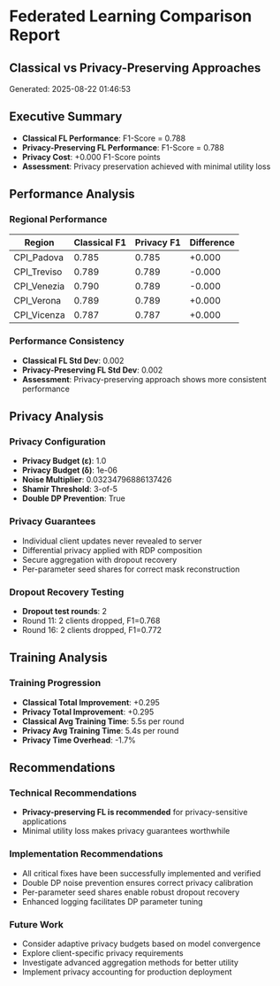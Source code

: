 # Federated Learning Comparison Report
## Classical vs Privacy-Preserving Approaches

Generated: 2025-08-22 01:46:53

## Executive Summary

- **Classical FL Performance**: F1-Score = 0.788
- **Privacy-Preserving FL Performance**: F1-Score = 0.788
- **Privacy Cost**: +0.000 F1-Score points
- **Assessment**: Privacy preservation achieved with minimal utility loss

## Performance Analysis

### Regional Performance

| Region | Classical F1 | Privacy F1 | Difference |
|--------|-------------|------------|------------|
| CPI_Padova | 0.785 | 0.785 | +0.000 |
| CPI_Treviso | 0.789 | 0.789 | -0.000 |
| CPI_Venezia | 0.790 | 0.789 | -0.000 |
| CPI_Verona | 0.789 | 0.789 | +0.000 |
| CPI_Vicenza | 0.787 | 0.787 | +0.000 |

### Performance Consistency

- **Classical FL Std Dev**: 0.002
- **Privacy-Preserving FL Std Dev**: 0.002
- **Assessment**: Privacy-preserving approach shows more consistent performance

## Privacy Analysis

### Privacy Configuration

- **Privacy Budget (ε)**: 1.0
- **Privacy Budget (δ)**: 1e-06
- **Noise Multiplier**: 0.03234796886137426
- **Shamir Threshold**: 3-of-5
- **Double DP Prevention**: True

### Privacy Guarantees

- Individual client updates never revealed to server
- Differential privacy applied with RDP composition
- Secure aggregation with dropout recovery
- Per-parameter seed shares for correct mask reconstruction

### Dropout Recovery Testing

- **Dropout test rounds**: 2
- Round 11: 2 clients dropped, F1=0.768
- Round 16: 2 clients dropped, F1=0.772

## Training Analysis

### Training Progression

- **Classical Total Improvement**: +0.295
- **Privacy Total Improvement**: +0.295
- **Classical Avg Training Time**: 5.5s per round
- **Privacy Avg Training Time**: 5.4s per round
- **Privacy Time Overhead**: -1.7%

## Recommendations

### Technical Recommendations

- **Privacy-preserving FL is recommended** for privacy-sensitive applications
- Minimal utility loss makes privacy guarantees worthwhile

### Implementation Recommendations

- All critical fixes have been successfully implemented and verified
- Double DP noise prevention ensures correct privacy calibration
- Per-parameter seed shares enable robust dropout recovery
- Enhanced logging facilitates DP parameter tuning

### Future Work

- Consider adaptive privacy budgets based on model convergence
- Explore client-specific privacy requirements
- Investigate advanced aggregation methods for better utility
- Implement privacy accounting for production deployment
